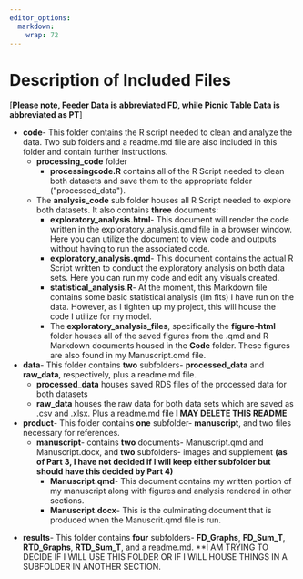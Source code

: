 ```yaml
---
editor_options: 
  markdown: 
    wrap: 72
---
```


# Description of Included Files

[**Please note, Feeder Data is abbreviated FD, while Picnic Table Data
is abbreviated as PT**]

-   **code**- This folder contains the R script needed to clean and
    analyze the data. Two sub folders and a readme.md file are also
    included in this folder and contain further instructions.
    -   **processing_code** folder
        -   **processingcode.R** contains all of the R Script needed to
            clean both datasets and save them to the appropriate folder
            ("processed_data").
    -   The **analysis_code** sub folder houses all R Script needed to
        explore both datasets. It also contains **three** documents:
        -   **exploratory_analysis.html**- This document will render the
            code written in the exploratory_analysis.qmd file in a
            browser window. Here you can utilize the document to view
            code and outputs without having to run the associated code.
        -   **exploratory_analysis.qmd**- This document contains the
            actual R Script written to conduct the exploratory analysis
            on both data sets. Here you can run my code and edit any
            visuals created.
        -   **statistical_analysis.R**- At the moment, this Markdown
            file contains some basic statistical analysis (lm fits) I
            have run on the data. However, as I tighten up my project,
            this will house the code I utilize for my model.
        -   The **exploratory_analysis_files**, specifically the
            **figure-html** folder houses all of the saved figures from
            the .qmd and R Markdown documents housed in the **Code**
            folder. These figures are also found in my Manuscript.qmd
            file.
-   **data**- This folder contains **two** subfolders-
    **processed_data** and **raw_data**, respectively, plus a readme.md
    file.
    -   **processed_data** houses saved RDS files of the processed data
        for both datasets
    -   **raw_data** houses the raw data for both data sets which are
        saved as .csv and .xlsx. Plus a readme.md file **I MAY DELETE
        THIS README**
-   **product**- This folder contains **one** subfolder- **manuscript**,
    and two files necessary for references.
    -   **manuscript**- contains **two** documents- Manuscript.qmd and
        Manuscript.docx, and **two** subfolders- images and supplement
        **(as of Part 3, I have not decided if I will keep either
        subfolder but should have this decided by Part 4)**
        * **Manuscript.qmd**- This document contains my written portion of my manuscript along with figures and analysis rendered in other sections.
        * **Manuscript.docx**- This is the culminating document that is produced when the Manuscrit.qmd file is run.
* **results**- This folder contains **four** subfolders- **FD_Graphs**, **FD_Sum_T**, **RTD_Graphs**, **RTD_Sum_T**, and a readme.md. **I AM TRYING TO DECIDE IF I WILL USE THIS FOLDER OR IF I WILL HOUSE THINGS IN A SUBFOLDER IN ANOTHER SECTION. 
  
